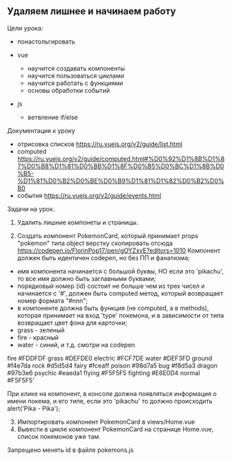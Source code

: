 ## Удаляем лишнее и начинаем работу

Цели урока:
- понастольгировать

- vue
    - научится создавать компоненты
    - научится пользоваться циклами
    - научится работать с функциями
    - основы обработки событий
- js 
    - ветвление if/else


Документация к уроку

- отрисовка списков https://ru.vuejs.org/v2/guide/list.html
- computed https://ru.vuejs.org/v2/guide/computed.html#%D0%92%D1%8B%D1%87%D0%B8%D1%81%D0%BB%D1%8F%D0%B5%D0%BC%D1%8B%D0%B5-%D1%81%D0%B2%D0%BE%D0%B9%D1%81%D1%82%D0%B2%D0%B0
- события https://ru.vuejs.org/v2/guide/events.html

Задачи на урок.
1. Удалить лишние компонеты и страницы.

2. Создать компонент PokemonCard, который принимает props "pokemon" типа object верстку скопировать отсюда https://codepen.io/FlorinPop17/pen/gOYZxyE?editors=1010
Компонент должен быть идентичен codepen, но без ПП и фанатизма;
- имя компонента начинается с большой буквы, НО если это 'pikachu', то все имя должно быть заглавными буквами;
- порядковый номер (id) состоит не больше чем из трех чисел и начинается с '#', должен быть computed метод, который возвращает номер формата "#nnn";
- в компоненте должна быть функция (не computed, a в methods), которая принимает на вход 'type' покемона, и в зависимости от типа возвращает цвет фона для карточки;
- grass - зеленый
- fire - красный
- water - синий, и т.д. смотри на codepen

fire #FDDFDF
grass #DEFDE0
electric #FCF7DE
water #DEF3FD
ground #f4e7da
rock #d5d5d4
fairy #fceaff
poison #98d7a5
bug #f8d5a3
dragon #97b3e6
psychic #eaeda1
flying #F5F5F5
fighting #E6E0D4
normal #F5F5F5'


При клике на компонент, в консоле должна появляться информация о имени покема, и его типе, если это 'pikachu' то должно происходить alert('Pika - Pika');

3. Импортировать компонент PokemonCard в views/Home.vue
4. Вывести в цикле компонент PokemonCard на странице Home.vue, список покемонов уже там.

Запрещено менять id в файле pokemons.js